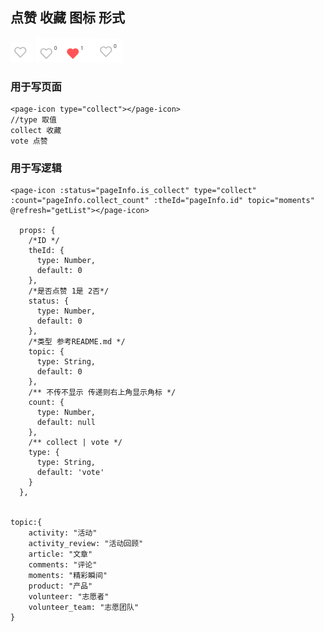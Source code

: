 ## 点赞  收藏 图标 形式



![image-20240810113711547](组件调用.assets/image-20240810113711547.png) ![image-20240810115816453](组件调用.assets/image-20240810115816453.png)![image-20240810114105387](组件调用.assets/image-20240810114105387.png)

### 用于写页面

```vue
<page-icon type="collect"></page-icon>   
//type 取值
collect 收藏
vote 点赞
```

### 用于写逻辑

```vue
<page-icon :status="pageInfo.is_collect" type="collect" :count="pageInfo.collect_count" :theId="pageInfo.id" topic="moments" @refresh="getList"></page-icon>

  props: {
    /*ID */
    theId: {
      type: Number,
      default: 0
    },
    /*是否点赞 1是 2否*/
    status: {
      type: Number,
      default: 0
    },
    /*类型 参考README.md */
    topic: {
      type: String,
      default: 0
    },
    /** 不传不显示 传递则右上角显示角标 */
    count: {
      type: Number,
      default: null
    },
    /** collect | vote */
    type: {
      type: String,
      default: 'vote'
    }
  },


topic:{
    activity: "活动"
    activity_review: "活动回顾"
    article: "文章"
    comments: "评论"
    moments: "精彩瞬间"
    product: "产品"
    volunteer: "志愿者"
    volunteer_team: "志愿团队"
}


```

